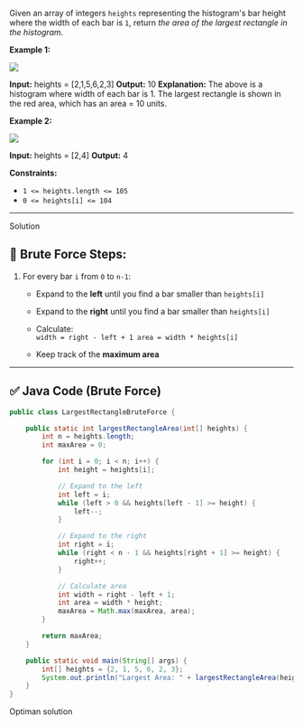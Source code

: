 Given an array of integers `heights` representing the histogram's bar height where the width of each bar is `1`, return _the area of the largest rectangle in the histogram_.

**Example 1:**

![](https://assets.leetcode.com/uploads/2021/01/04/histogram.jpg)

**Input:** heights = [2,1,5,6,2,3]
**Output:** 10
**Explanation:** The above is a histogram where width of each bar is 1.
The largest rectangle is shown in the red area, which has an area = 10 units.

**Example 2:**

![](https://assets.leetcode.com/uploads/2021/01/04/histogram-1.jpg)

**Input:** heights = [2,4]
**Output:** 4

**Constraints:**

- `1 <= heights.length <= 105`
- `0 <= heights[i] <= 104`
-----------------------------------------------------------------------

Solution

## 🔄 Brute Force Steps:

1. For every bar `i` from `0` to `n-1`:
    
    - Expand to the **left** until you find a bar smaller than `heights[i]`
        
    - Expand to the **right** until you find a bar smaller than `heights[i]`
        
    - Calculate:  
        `width = right - left + 1 area = width * heights[i]`
        
    - Keep track of the **maximum area**
        

---

## ✅ Java Code (Brute Force)

```java
public class LargestRectangleBruteForce {

    public static int largestRectangleArea(int[] heights) {
        int n = heights.length;
        int maxArea = 0;

        for (int i = 0; i < n; i++) {
            int height = heights[i];

            // Expand to the left
            int left = i;
            while (left > 0 && heights[left - 1] >= height) {
                left--;
            }

            // Expand to the right
            int right = i;
            while (right < n - 1 && heights[right + 1] >= height) {
                right++;
            }

            // Calculate area
            int width = right - left + 1;
            int area = width * height;
            maxArea = Math.max(maxArea, area);
        }

        return maxArea;
    }

    public static void main(String[] args) {
        int[] heights = {2, 1, 5, 6, 2, 3};
        System.out.println("Largest Area: " + largestRectangleArea(heights));  // Output: 10
    }
}

```

Optiman solution